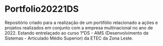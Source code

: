 # Portfolio20221DS
Repositório criado para a realização de um portifólio relacionado a ações e projetos realizados em conjunto com a empresa multinacional no ano de 2022. Estando entrelaçado ao curso 1°DS - AMS (Desenvolvimento de Sistemas - Articulado Médio Superior) da ETEC da Zona Leste.
